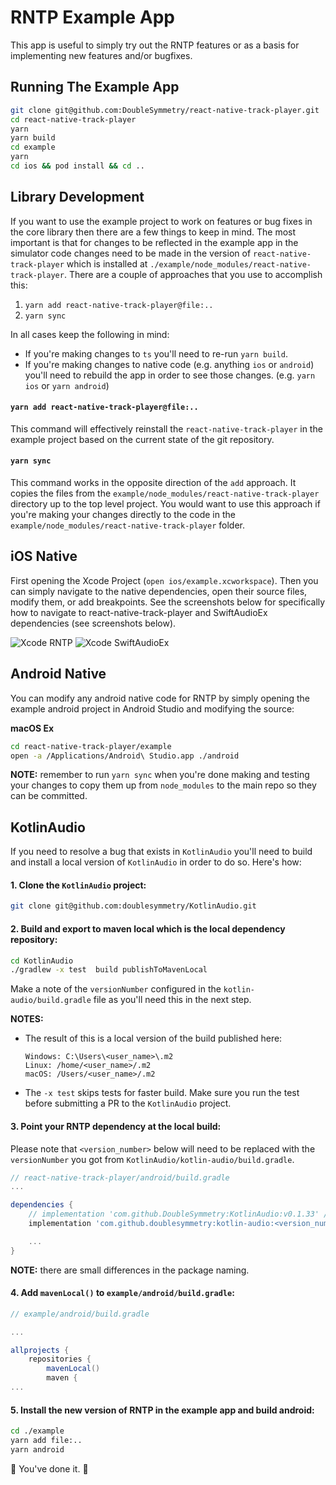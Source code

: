 # RNTP Example App

This app is useful to simply try out the RNTP features or as a basis for
implementing new features and/or bugfixes.

## Running The Example App

```sh
git clone git@github.com:DoubleSymmetry/react-native-track-player.git
cd react-native-track-player
yarn
yarn build
cd example
yarn
cd ios && pod install && cd ..
```

## Library Development

If you want to use the example project to work on features or bug fixes in
the core library then there are a few things to keep in mind. The most important
is that for changes to be reflected in the example app in the simulator code
changes need to be made in the version of `react-native-track-player` which is
installed at `./example/node_modules/react-native-track-player`. There
are a couple of approaches that you use to accomplish this:

1. `yarn add react-native-track-player@file:..`
2. `yarn sync`

In all cases keep the following in mind:

- If you're making changes to `ts` you'll need to re-run `yarn build`.
- If you're making changes to native code (e.g. anything `ios` or `android`)
  you'll need to rebuild the app in order to see those changes. (e.g. `yarn ios`
  or `yarn android`)

#### `yarn add react-native-track-player@file:..`

This command will effectively reinstall the `react-native-track-player` in the
example project based on the current state of the git repository.

#### `yarn sync`

This command works in the opposite direction of the `add` approach. It copies
the files from the `example/node_modules/react-native-track-player` directory
up to the top level project. You would want to use this approach if you're
making your changes directly to the code in the `example/node_modules/react-native-track-player`
folder.

## iOS Native

First opening the Xcode Project (`open ios/example.xcworkspace`). Then you can
simply navigate to the native dependencies, open their source files, modify
them, or add breakpoints. See the screenshots below for specifically how to
navigate to react-native-track-player and SwiftAudioEx dependencies (see
screenshots below).

![Xcode RNTP](https://react-native-track-player.js.org/img/debugging/debug-ios-rntp.png)
![Xcode SwiftAudioEx](https://react-native-track-player.js.org/img/debugging/debug-ios-swift-audio-ex.png)

## Android Native

You can modify any android native code for RNTP by simply opening the example
android project in Android Studio and modifying the source:

**macOS Ex**

```sh
cd react-native-track-player/example
open -a /Applications/Android\ Studio.app ./android
```

**NOTE:** remember to run `yarn sync` when you're done making and testing your
changes to copy them up from `node_modules` to the main repo so they can be
committed.

## KotlinAudio

If you need to resolve a bug that exists in `KotlinAudio` you'll need to build
and install a local version of `KotlinAudio` in order to do so. Here's how:

#### 1. Clone the `KotlinAudio` project:

```sh
git clone git@github.com:doublesymmetry/KotlinAudio.git
```

#### 2. Build and export to maven local which is the local dependency repository:

```sh
cd KotlinAudio
./gradlew -x test  build publishToMavenLocal
```

Make a note of the `versionNumber` configured in the `kotlin-audio/build.gradle`
file as you'll need this in the next step.

**NOTES:**
- The result of this is a local version of the build published here:

  ```
  Windows: C:\Users\<user_name>\.m2
  Linux: /home/<user_name>/.m2
  macOS: /Users/<user_name>/.m2
  ```
- The `-x test` skips tests for faster build. Make sure you run the test
  before submitting a PR to the `KotlinAudio` project.

#### 3. Point your RNTP dependency at the local build:

Please note that `<version_number>` below will need to be replaced with the
`versionNumber` you got from `KotlinAudio/kotlin-audio/build.gradle`.

```groovy
// react-native-track-player/android/build.gradle
...

dependencies {
    // implementation 'com.github.DoubleSymmetry:KotlinAudio:v0.1.33' // this is remote
    implementation 'com.github.doublesymmetry:kotlin-audio:<version_number>' // this is local

    ...
}
```

**NOTE:** there are small differences in the package naming.

#### 4. Add `mavenLocal()` to `example/android/build.gradle`:

```groovy
// example/android/build.gradle

...

allprojects {
    repositories {
        mavenLocal()
        maven {
...
```


#### 5. Install the new version of RNTP in the example app and build android:

```sh
cd ./example
yarn add file:..
yarn android
```

:confetti_ball: You've done it. :confetti_ball:
